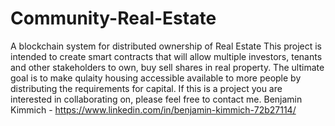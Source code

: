 # Community-Real-Estate
A blockchain system for distributed ownership of Real Estate
This project is intended to create smart contracts that will allow multiple investors, tenants and other stakeholders to own, buy sell shares in real property. The ultimate goal is to make qulaity housing accessible available to more people by distributing the requirements for capital. If this is a project you are interested in collaborating on, please feel free to contact me.
Benjamin Kimmich - https://www.linkedin.com/in/benjamin-kimmich-72b27114/
